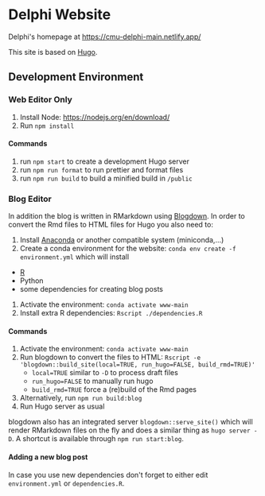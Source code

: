 # Delphi Website

Delphi's homepage at https://cmu-delphi-main.netlify.app/

This site is based on [Hugo](https://gohugo.io).

## Development Environment

### Web Editor Only

1. Install Node: https://nodejs.org/en/download/
1. Run `npm install`

#### Commands

1. run `npm start` to create a development Hugo server
1. run `npm run format` to run prettier and format files
1. run `npm run build` to build a minified build in `/public`

### Blog Editor

In addition the blog is written in RMarkdown using [Blogdown](https://bookdown.org/yihui/blogdown).
In order to convert the Rmd files to HTML files for Hugo you also need to:

1. Install [Anaconda](https://www.anaconda.com) or another compatible system (miniconda,...)
1. Create a conda environment for the website: `conda env create -f environment.yml` which will install

- [R](https://www.r-project.org/)
- Python
- some dependencies for creating blog posts

1. Activate the environment: `conda activate www-main`
1. Install extra R dependencies: `Rscript ./dependencies.R`

#### Commands

1. Activate the environment: `conda activate www-main`
1. Run blogdown to convert the files to HTML: `Rscript -e 'blogdown::build_site(local=TRUE, run_hugo=FALSE, build_rmd=TRUE)'`
   - `local=TRUE` similar to `-D` to process draft files
   - `run_hugo=FALSE` to manually run hugo
   - `build_rmd=TRUE` force a (re)build of the Rmd pages
1. Alternatively, run `npm run build:blog`
1. Run Hugo server as usual

blogdown also has an integrated server `blogdown::serve_site()` which will render RMarkdown files on the fly and does a similar thing as `hugo server -D`.
A shortcut is available through `npm run start:blog`.

#### Adding a new blog post

In case you use new dependencies don't forget to either edit `environment.yml` or `dependencies.R`.
